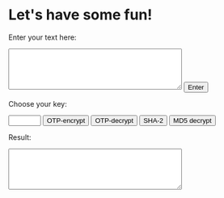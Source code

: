 <h1>Let's have some fun!</h1>
<p>Enter your text here:</p>
<textarea rows="5" cols="40" id="myTextarea"></textarea> 
<input type="submit" value="Enter">

<p>Choose your key:</p>
<form action="/action_page.php">
<input type="number" name="quantity" min="1" max="100">
<input type="submit" value="OTP-encrypt"> <input type="submit" value="OTP-decrypt"> <input type="submit" value="SHA-2"> <input type="submit" value="MD5 decrypt">

<p>Result:</p>
<textarea rows="5" cols="40" id="myTextarea"> </textarea>
